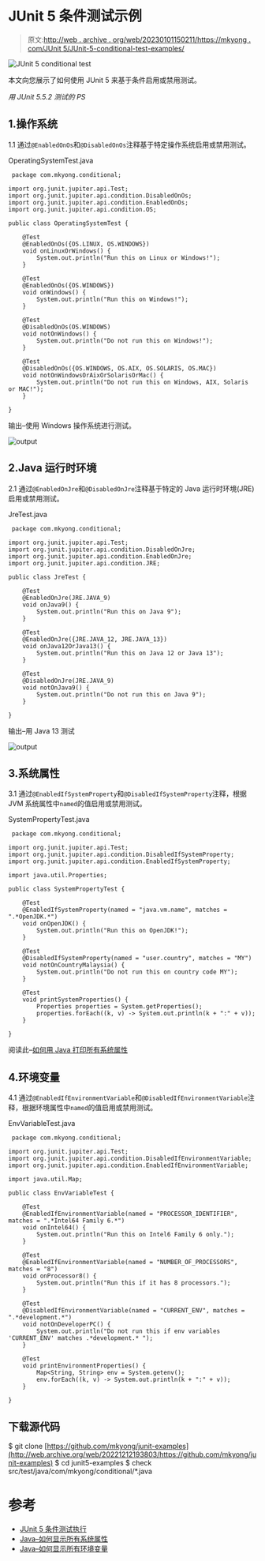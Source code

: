 # JUnit 5 条件测试示例

> 原文:[http://web . archive . org/web/20230101150211/https://mkyong . com/JUnit 5/JUnit-5-conditional-test-examples/](http://web.archive.org/web/20230101150211/https://mkyong.com/junit5/junit-5-conditional-test-examples/)

![JUnit 5 conditional test](../Images/e2315d64ba3e6b6ad9c2a00232331f55.png)

本文向您展示了如何使用 JUnit 5 来基于条件启用或禁用测试。

*用 JUnit 5.5.2 测试的 PS*

## 1.操作系统

1.1 通过`@EnabledOnOs`和`@DisabledOnOs`注释基于特定操作系统启用或禁用测试。

OperatingSystemTest.java

```
 package com.mkyong.conditional;

import org.junit.jupiter.api.Test;
import org.junit.jupiter.api.condition.DisabledOnOs;
import org.junit.jupiter.api.condition.EnabledOnOs;
import org.junit.jupiter.api.condition.OS;

public class OperatingSystemTest {

    @Test
    @EnabledOnOs({OS.LINUX, OS.WINDOWS})
    void onLinuxOrWindows() {
        System.out.println("Run this on Linux or Windows!");
    }

    @Test
    @EnabledOnOs({OS.WINDOWS})
    void onWindows() {
        System.out.println("Run this on Windows!");
    }

    @Test
    @DisabledOnOs(OS.WINDOWS)
    void notOnWindows() {
        System.out.println("Do not run this on Windows!");
    }

    @Test
    @DisabledOnOs({OS.WINDOWS, OS.AIX, OS.SOLARIS, OS.MAC})
    void notOnWindowsOrAixOrSolarisOrMac() {
        System.out.println("Do not run this on Windows, AIX, Solaris or MAC!");
    }

} 
```

输出–使用 Windows 操作系统进行测试。

![output](../Images/5fac36190a2d6fc285e90fe7acfc0b5a.png)

## 2.Java 运行时环境

2.1 通过`@EnabledOnJre`和`@DisabledOnJre`注释基于特定的 Java 运行时环境(JRE)启用或禁用测试。

JreTest.java

```
 package com.mkyong.conditional;

import org.junit.jupiter.api.Test;
import org.junit.jupiter.api.condition.DisabledOnJre;
import org.junit.jupiter.api.condition.EnabledOnJre;
import org.junit.jupiter.api.condition.JRE;

public class JreTest {

    @Test
    @EnabledOnJre(JRE.JAVA_9)
    void onJava9() {
        System.out.println("Run this on Java 9");
    }

    @Test
    @EnabledOnJre({JRE.JAVA_12, JRE.JAVA_13})
    void onJava12OrJava13() {
        System.out.println("Run this on Java 12 or Java 13");
    }

    @Test
    @DisabledOnJre(JRE.JAVA_9)
    void notOnJava9() {
        System.out.println("Do not run this on Java 9");
    }

} 
```

输出–用 Java 13 测试

![output](../Images/0856130100e9423e407ff87872602bc4.png)

## 3.系统属性

3.1 通过`@EnabledIfSystemProperty`和`@DisabledIfSystemProperty`注释，根据 JVM 系统属性中`named`的值启用或禁用测试。

SystemPropertyTest.java

```
 package com.mkyong.conditional;

import org.junit.jupiter.api.Test;
import org.junit.jupiter.api.condition.DisabledIfSystemProperty;
import org.junit.jupiter.api.condition.EnabledIfSystemProperty;

import java.util.Properties;

public class SystemPropertyTest {

    @Test
    @EnabledIfSystemProperty(named = "java.vm.name", matches = ".*OpenJDK.*")
    void onOpenJDK() {
        System.out.println("Run this on OpenJDK!");
    }

    @Test
    @DisabledIfSystemProperty(named = "user.country", matches = "MY")
    void notOnCountryMalaysia() {
        System.out.println("Do not run this on country code MY");
    }

    @Test
    void printSystemProperties() {
        Properties properties = System.getProperties();
        properties.forEach((k, v) -> System.out.println(k + ":" + v));
    }

} 
```

阅读此–[如何用 Java 打印所有系统属性](http://web.archive.org/web/20221212193803/https://www.mkyong.com/java/how-to-list-all-system-properties-key-and-value-in-java/)

## 4.环境变量

4.1 通过`@EnabledIfEnvironmentVariable`和`@DisabledIfEnvironmentVariable`注释，根据环境属性中`named`的值启用或禁用测试。

EnvVariableTest.java

```
 package com.mkyong.conditional;

import org.junit.jupiter.api.Test;
import org.junit.jupiter.api.condition.DisabledIfEnvironmentVariable;
import org.junit.jupiter.api.condition.EnabledIfEnvironmentVariable;

import java.util.Map;

public class EnvVariableTest {

    @Test
    @EnabledIfEnvironmentVariable(named = "PROCESSOR_IDENTIFIER", matches = ".*Intel64 Family 6.*")
    void onIntel64() {
        System.out.println("Run this on Intel6 Family 6 only.");
    }

    @Test
    @EnabledIfEnvironmentVariable(named = "NUMBER_OF_PROCESSORS", matches = "8")
    void onProcessor8() {
        System.out.println("Run this if it has 8 processors.");
    }

    @Test
    @DisabledIfEnvironmentVariable(named = "CURRENT_ENV", matches = ".*development.*")
    void notOnDeveloperPC() {
        System.out.println("Do not run this if env variables 'CURRENT_ENV' matches .*development.* ");
    }

    @Test
    void printEnvironmentProperties() {
        Map<String, String> env = System.getenv();
        env.forEach((k, v) -> System.out.println(k + ":" + v));
    }

} 
```

## 下载源代码

$ git clone [https://github.com/mkyong/junit-examples](http://web.archive.org/web/20221212193803/https://github.com/mkyong/junit-examples)
$ cd junit5-examples
$ check src/test/java/com/mkyong/conditional/*.java

# 参考

*   [JUnit 5 条件测试执行](http://web.archive.org/web/20221212193803/https://junit.org/junit5/docs/current/user-guide/#writing-tests-conditional-execution)
*   [Java–如何显示所有系统属性](/web/20221212193803/https://mkyong.com/java/how-to-list-all-system-properties-key-and-value-in-java/)
*   [Java–如何显示所有环境变量](/web/20221212193803/https://mkyong.com/java/java-how-to-display-all-environment-variable/)

<input type="hidden" id="mkyong-current-postId" value="15235">